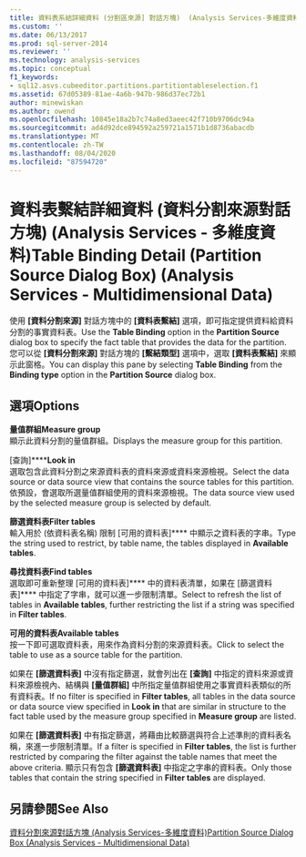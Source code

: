 ```yaml
---
title: 資料表系結詳細資料 (分割區來源] 對話方塊)  (Analysis Services-多維度資料) |Microsoft Docs
ms.custom: ''
ms.date: 06/13/2017
ms.prod: sql-server-2014
ms.reviewer: ''
ms.technology: analysis-services
ms.topic: conceptual
f1_keywords:
- sql12.asvs.cubeeditor.partitions.partitiontableselection.f1
ms.assetid: 67d05389-81ae-4a6b-947b-986d37ec72b1
author: minewiskan
ms.author: owend
ms.openlocfilehash: 10845e18a2b7c74a8ed3aeec42f710b9706dc94a
ms.sourcegitcommit: ad4d92dce894592a259721a1571b1d8736abacdb
ms.translationtype: MT
ms.contentlocale: zh-TW
ms.lasthandoff: 08/04/2020
ms.locfileid: "87594720"
---
```

# <a name="table-binding-detail-partition-source-dialog-box-analysis-services---multidimensional-data"></a><span data-ttu-id="85f26-102">資料表繫結詳細資料 (資料分割來源對話方塊) (Analysis Services - 多維度資料)</span><span class="sxs-lookup"><span data-stu-id="85f26-102">Table Binding Detail (Partition Source Dialog Box) (Analysis Services - Multidimensional Data)</span></span>
  <span data-ttu-id="85f26-103">使用 **[資料分割來源]** 對話方塊中的 **[資料表繫結]** 選項，即可指定提供資料給資料分割的事實資料表。</span><span class="sxs-lookup"><span data-stu-id="85f26-103">Use the **Table Binding** option in the **Partition Source** dialog box to specify the fact table that provides the data for the partition.</span></span> <span data-ttu-id="85f26-104">您可以從 **[資料分割來源]** 對話方塊的 **[繫結類型]** 選項中，選取 **[資料表繫結]** 來顯示此窗格。</span><span class="sxs-lookup"><span data-stu-id="85f26-104">You can display this pane by selecting **Table Binding** from the **Binding type** option in the **Partition Source** dialog box.</span></span>  
  
## <a name="options"></a><span data-ttu-id="85f26-105">選項</span><span class="sxs-lookup"><span data-stu-id="85f26-105">Options</span></span>  
 <span data-ttu-id="85f26-106">**量值群組**</span><span class="sxs-lookup"><span data-stu-id="85f26-106">**Measure group**</span></span>  
 <span data-ttu-id="85f26-107">顯示此資料分割的量值群組。</span><span class="sxs-lookup"><span data-stu-id="85f26-107">Displays the measure group for this partition.</span></span>  
  
 <span data-ttu-id="85f26-108">[查詢]\*\*\*\*</span><span class="sxs-lookup"><span data-stu-id="85f26-108">**Look in**</span></span>  
 <span data-ttu-id="85f26-109">選取包含此資料分割之來源資料表的資料來源或資料來源檢視。</span><span class="sxs-lookup"><span data-stu-id="85f26-109">Select the data source or data source view that contains the source tables for this partition.</span></span> <span data-ttu-id="85f26-110">依預設，會選取所選量值群組使用的資料來源檢視。</span><span class="sxs-lookup"><span data-stu-id="85f26-110">The data source view used by the selected measure group is selected by default.</span></span>  
  
 <span data-ttu-id="85f26-111">**篩選資料表**</span><span class="sxs-lookup"><span data-stu-id="85f26-111">**Filter tables**</span></span>  
 <span data-ttu-id="85f26-112">輸入用於 (依資料表名稱) 限制 [可用的資料表]\*\*\*\* 中顯示之資料表的字串。</span><span class="sxs-lookup"><span data-stu-id="85f26-112">Type the string used to restrict, by table name, the tables displayed in **Available tables**.</span></span>  
  
 <span data-ttu-id="85f26-113">**尋找資料表**</span><span class="sxs-lookup"><span data-stu-id="85f26-113">**Find tables**</span></span>  
 <span data-ttu-id="85f26-114">選取即可重新整理 [可用的資料表]\*\*\*\* 中的資料表清單，如果在 [篩選資料表]\*\*\*\* 中指定了字串，就可以進一步限制清單。</span><span class="sxs-lookup"><span data-stu-id="85f26-114">Select to refresh the list of tables in **Available tables**, further restricting the list if a string was specified in **Filter tables**.</span></span>  
  
 <span data-ttu-id="85f26-115">**可用的資料表**</span><span class="sxs-lookup"><span data-stu-id="85f26-115">**Available tables**</span></span>  
 <span data-ttu-id="85f26-116">按一下即可選取資料表，用來作為資料分割的來源資料表。</span><span class="sxs-lookup"><span data-stu-id="85f26-116">Click to select the table to use as a source table for the partition.</span></span>  
  
 <span data-ttu-id="85f26-117">如果在 **[篩選資料表]** 中沒有指定篩選，就會列出在 **[查詢]** 中指定的資料來源或資料來源檢視內、結構與 **[量值群組]** 中所指定量值群組使用之事實資料表類似的所有資料表。</span><span class="sxs-lookup"><span data-stu-id="85f26-117">If no filter is specified in **Filter tables**, all tables in the data source or data source view specified in **Look in** that are similar in structure to the fact table used by the measure group specified in **Measure group** are listed.</span></span>  
  
 <span data-ttu-id="85f26-118">如果在 **[篩選資料表]** 中有指定篩選，將藉由比較篩選與符合上述準則的資料表名稱，來進一步限制清單。</span><span class="sxs-lookup"><span data-stu-id="85f26-118">If a filter is specified in **Filter tables**, the list is further restricted by comparing the filter against the table names that meet the above criteria.</span></span> <span data-ttu-id="85f26-119">顯示只有包含 **[篩選資料表]** 中指定之字串的資料表。</span><span class="sxs-lookup"><span data-stu-id="85f26-119">Only those tables that contain the string specified in **Filter tables** are displayed.</span></span>  
  
## <a name="see-also"></a><span data-ttu-id="85f26-120">另請參閱</span><span class="sxs-lookup"><span data-stu-id="85f26-120">See Also</span></span>  
 [<span data-ttu-id="85f26-121">資料分割來源對話方塊 &#40;Analysis Services-多維度資料&#41;</span><span class="sxs-lookup"><span data-stu-id="85f26-121">Partition Source Dialog Box &#40;Analysis Services - Multidimensional Data&#41;</span></span>](partition-source-dialog-box-analysis-services-multidimensional-data.md)  
  
  
